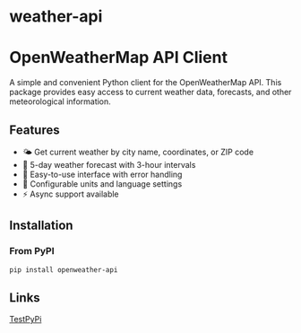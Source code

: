 ﻿# weather-api

# OpenWeatherMap API Client

A simple and convenient Python client for the OpenWeatherMap API. This package provides easy access to current weather data, forecasts, and other meteorological information.

## Features

- 🌤️ Get current weather by city name, coordinates, or ZIP code
- 📅 5-day weather forecast with 3-hour intervals
- 🎯 Easy-to-use interface with error handling
- 🔧 Configurable units and language settings
- ⚡ Async support available

## Installation

### From PyPI
```bash
pip install openweather-api
```




## Links
[TestPyPi](https://test.pypi.org/project/openweather-api/0.1.1/)


